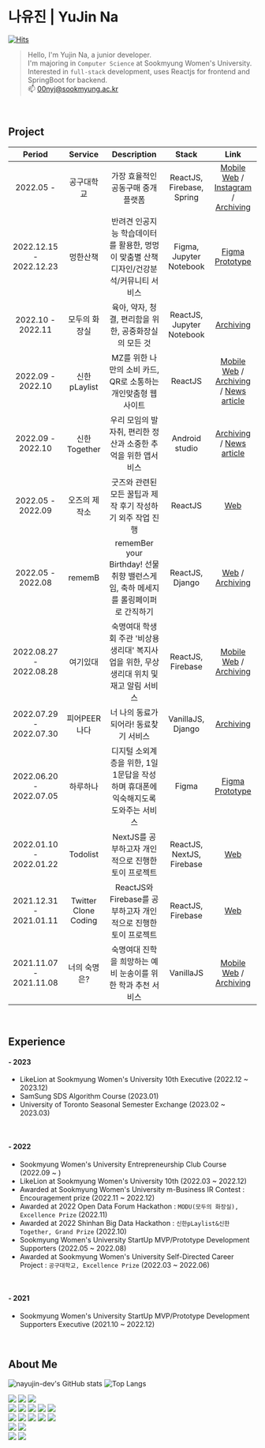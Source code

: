 
<div>
  
# 나유진 | YuJin Na
  [![Hits](https://hits.seeyoufarm.com/api/count/incr/badge.svg?url=https%3A%2F%2Fgithub.com%2Fnayujin-dev&count_bg=%23F3B5F7&title_bg=%23D7D4D4&icon=&icon_color=%23E7E7E7&title=hits&edge_flat=false)](https://hits.seeyoufarm.com)
> Hello, I'm Yujin Na, a junior developer.<br/>
  I'm majoring in `Computer Science` at Sookmyung Women's University.<br/>
  Interested in `full-stack` development, uses Reactjs for frontend and SpringBoot for backend. <br/>
📫 00nyj@sookmyung.ac.kr
<br/>
  
## Project
|Period|Service|Description|Stack|Link|
|:---:|:---:|:---:|:---:|:---:|
|2022.05 -|공구대학교|가장 효율적인 공동구매 중개 플랫폼|ReactJS, Firebase, Spring|[Mobile Web](https://csscwave.netlify.app/) / [Instagram](https://www.instagram.com/cwave_/?igshid=YmMyMTA2M2Y%3D) / [Archiving](https://github.com/cwave-org/cwave)|
|2022.12.15 - 2022.12.23|멍한산책|반려견 인공지능 학습데이터를 활용한, 멍멍이 맞춤별 산책디자인/건강분석/커뮤니티 서비스|Figma, Jupyter Notebook|[Figma Prototype](https://www.figma.com/proto/GvL3rEVCXEAqawCt1spaAW/%EB%A9%8D%ED%95%9C%EC%82%B0%EC%B1%85?page-id=0%3A1&node-id=66%3A8&viewport=466%2C320%2C0.62&scaling=scale-down&starting-point-node-id=66%3A8&show-proto-sidebar=1)|
|2022.10 - 2022.11|모두의 화장실|육아, 약자, 청결, 편리함을 위한, 공중화장실의 모든 것|ReactJS, Jupyter Notebook|[Archiving](https://github.com/cwave-org/MODU)|
|2022.09 - 2022.10|신한 pLaylist|MZ를 위한 나만의 소비 카드, QR로 소통하는 개인맞춤형 웹사이트|ReactJS|[Mobile Web](https://splaylist.netlify.app/1) / [Archiving](https://github.com/cwave-org/S-pLayList) / [News article](http://www.choicenews.co.kr/news/articleView.html?idxno=106137)|
|2022.09 - 2022.10|신한 Together|우리 모임의 발자취, 편리한 정산과 소중한 추억을 위한 앱서비스|Android studio|[Archiving](https://github.com/cwave-org/S-Together) / [News article](http://www.choicenews.co.kr/news/articleView.html?idxno=106137)|
|2022.05 - 2022.09|오즈의 제작소|굿즈와 관련된 모든 꿀팁과 제작 후기 작성하기 외주 작업 진행|ReactJS|[Web](https://ozjejakso.com/)|
|2022.05 - 2022.08|rememB|rememBer your Birthday! 선물취향 밸런스게임, 축하 메세지를 롤링페이퍼로 간직하기|ReactJS, Django|[Web](http://remeb.site/) / [Archiving](https://likelion.notion.site/rememB-dc8199695df245c5bf057d770216c5ea)|
|2022.08.27 - 2022.08.28|여기있대|숙명여대 학생회 주관 '비상용 생리대' 복지사업을 위한, 무상 생리대 위치 및 재고 알림 서비스|ReactJS, Firebase|[Mobile Web](https://nayangna.netlify.app/#/) / [Archiving](https://github.com/Sookmyung-Software-Hackathon/Team10_naYangna)|
|2022.07.29 - 2022.07.30|피어PEER나다|너 나의 동료가 되어라! 동료찾기 서비스|VanillaJS, Django|[Archiving](https://github.com/HERETHON1)|
|2022.06.20 - 2022.07.05|하루하나|디지털 소외계층을 위한, 1일1문답을 작성하며 휴대폰에 익숙해지도록 도와주는 서비스|Figma|[Figma Prototype](https://www.figma.com/proto/IM9PLh1xkJtSB12tLZ9Ra0/%EC%B4%88%EA%B8%B0%EB%94%94%EC%9E%90%EC%9D%B8?page-id=0%3A1&node-id=27%3A13&viewport=490%2C42%2C0.09&scaling=scale-down&starting-point-node-id=27%3A13&show-proto-sidebar=1)|
|2022.01.10 - 2022.01.22|Todolist|NextJS를 공부하고자 개인적으로 진행한 토이 프로젝트|ReactJS, NextJS, Firebase|[Web](https://nextjs-todolist-2xq0z1x7d-nayujin-dev.vercel.app/)|
|2021.12.31 - 2021.01.11|Twitter Clone Coding|ReactJS와 Firebase를 공부하고자 개인적으로 진행한 토이 프로젝트|ReactJS, Firebase|[Web](https://cwave-org.github.io/nwitter_YujinNa)|
|2021.11.07 - 2021.11.08|너의 숙명은?|숙명여대 진학을 희망하는 예비 눈송이를 위한 학과 추천 서비스|VanillaJS|[Mobile Web](https://lookforyoursookmyung.netlify.app/) / [Archiving](https://github.com/Sookmyung-Software-Hackathon/TEAM21)|
<br/>
  
## Experience
#### - 2023
- LikeLion at Sookmyung Women's University 10th Executive (2022.12 ~ 2023.12) 
- SamSung SDS Algorithm Course (2023.01)
- University of Toronto Seasonal Semester Exchange (2023.02 ~ 2023.03) 
<br/>
  
#### - 2022
- Sookmyung Women's University Entrepreneurship Club Course (2022.09 ~ )
- LikeLion at Sookmyung Women's University 10th (2022.03 ~ 2022.12)
- Awarded at Sookmyung Women's University m-Business IR Contest : Encouragement prize (2022.11 ~ 2022.12)
- Awarded at 2022 Open Data Forum Hackathon : `MODU(모두의 화장실), Excellence Prize` (2022.11)
- Awarded at 2022 Shinhan Big Data Hackathon : `신한pLaylist&신한Together, Grand Prize` (2022.10)
- Sookmyung Women's University StartUp MVP/Prototype Development Supporters (2022.05 ~ 2022.08)
- Awarded at Sookmyung Women's University Self-Directed Career Project : `공구대학교, Excellence Prize` (2022.03 ~ 2022.06)

<br/>
  
#### - 2021
- Sookmyung Women's University StartUp MVP/Prototype Development Supporters Executive (2021.10 ~ 2022.12)
 
<br/>

## About Me
  
![nayujin-dev's GitHub stats](https://github-readme-stats.vercel.app/api?username=nayujin-dev&show_icons=true&count_private=true&theme=cobalt) ![Top Langs](https://github-readme-stats.vercel.app/api/top-langs/?username=nayujin-dev&layout=compact&count_private=true&theme=cobalt) 
</div>
<!---
nayujin-dev/nayujin-dev is a ✨ special ✨ repository because its `README.md` (this file) appears on your GitHub profile.
You can click the Preview link to take a look at your changes.
--->
<div> 
  <img src="https://img.shields.io/badge/java-007396?style=for-the-badge&logo=java&logoColor=white"> 
  <img src="https://img.shields.io/badge/c++-00599C?style=for-the-badge&logo=c%2B%2B&logoColor=white">
  <img src="https://img.shields.io/badge/python-3776AB?style=for-the-badge&logo=python&logoColor=white"> 
  <br>
  <img src="https://img.shields.io/badge/react-61DAFB?style=for-the-badge&logo=react&logoColor=black"> 
  <img src="https://img.shields.io/badge/bootstrap-7952B3?style=for-the-badge&logo=bootstrap&logoColor=white">
  <img src="https://img.shields.io/badge/html5-E34F26?style=for-the-badge&logo=html5&logoColor=white"> 
  <img src="https://img.shields.io/badge/css-1572B6?style=for-the-badge&logo=css3&logoColor=white"> 
  <img src="https://img.shields.io/badge/javascript-F7DF1E?style=for-the-badge&logo=javascript&logoColor=black"> 
  <br>
   <img src="https://img.shields.io/badge/spring-6DB33F?style=for-the-badge&logo=spring&logoColor=white"> 
  <img src="https://img.shields.io/badge/django-092E20?style=for-the-badge&logo=django&logoColor=white">  
  <img src="https://img.shields.io/badge/mysql-4479A1?style=for-the-badge&logo=mysql&logoColor=white"> 
  <img src="https://img.shields.io/badge/mariaDB-003545?style=for-the-badge&logo=mariaDB&logoColor=white"> 
  <img src="https://img.shields.io/badge/firebase-FFCA28?style=for-the-badge&logo=firebase&logoColor=white">
  <br>

  <img src="https://img.shields.io/badge/linux-FCC624?style=for-the-badge&logo=linux&logoColor=black"> 
  <img src="https://img.shields.io/badge/amazonaws-232F3E?style=for-the-badge&logo=amazonaws&logoColor=white"> 
  <br>
  
  <img src="https://img.shields.io/badge/github-181717?style=for-the-badge&logo=github&logoColor=white">
  <img src="https://img.shields.io/badge/git-F05032?style=for-the-badge&logo=git&logoColor=white">
  <br>
</div>


